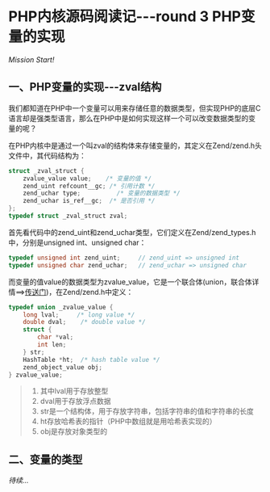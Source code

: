 # PHP内核源码阅读记---round 3 PHP变量的实现

*Mission Start!*

## 一、PHP变量的实现---zval结构
我们都知道在PHP中一个变量可以用来存储任意的数据类型，但实现PHP的底层C语言却是强类型语言，那么在PHP中是如何实现这样一个可以改变数据类型的变量的呢？   
   
在PHP内核中是通过一个叫zval的结构体来存储变量的，其定义在Zend/zend.h头文件中，其代码结构为：

```c
struct _zval_struct {
	zvalue_value value;	   /* 变量的值 */
	zend_uint refcount__gc; /* 引用计数 */
	zend_uchar type;	      /* 变量的数据类型 */
	zend_uchar is_ref__gc;  /* 是否引用 */
};
typedef struct _zval_struct zval;
```

首先看代码中的zend_uint和zend_uchar类型，它们定义在Zend/zend_types.h中，分别是unsigned int、unsigned char：

```c
typedef unsigned int zend_uint;     // zend_uint => unsigned int
typedef unsigned char zend_uchar;   // zend_uchar => unsigned char
```

而变量的值value的数据类型为zvalue_value，它是一个联合体(union，联合体详情==>[传送门](##))，在Zend/zend.h中定义：

```c
typedef union _zvalue_value {
	long lval;	   /* long value */
	double dval;	/* double value */
	struct {
		char *val;
		int len;
	} str;
	HashTable *ht;	/* hash table value */
	zend_object_value obj;
} zvalue_value;
```

> 1. 其中lval用于存放整型
> 2. dval用于存放浮点数据
> 3. str是一个结构体，用于存放字符串，包括字符串的值和字符串的长度
> 4. ht存放哈希表的指针（PHP中数组就是用哈希表实现的）
> 5. obj是存放对象类型的

## 二、变量的类型

*待续...*





